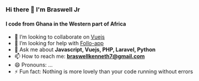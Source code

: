 ### Hi there 👋 I'm Braswell Jr
#### I code from Ghana in the Western part of Africa

<!--
**braswelljr/braswelljr** is a ✨ _special_ ✨ repository because its `README.md` (this file) appears on your GitHub profile.

Here are some ideas to get you started:

- 🔭 I’m currently working on [Weather-vue](https://github.com/braswelljr/weather-vue)
- 🌱 I’m currently learning [Javascript and Vue](#)
<!-- 🎓 I’m currently pursuing **Computer Science and Engineering**-->
- 👯 I’m looking to collaborate on [Vuejs](https://github.com/vuejs)
- 🤔 I’m looking for help with [Follo-app](https://github.com/braswelljr/follo-app)
- 💬 Ask me about **Javascript, Vuejs, PHP, Laravel, Python**
- 📫 How to reach me: **braswellkenneth7@gmail.com**
- 😄 Pronouns: ...
- ⚡ Fun fact: Nothing is more lovely than your code running without errors
